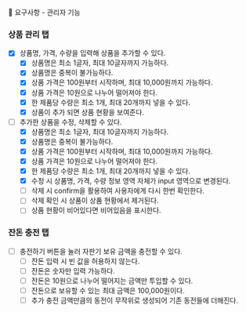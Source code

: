 🎯 요구사항 - 관리자 기능

### 상품 관리 탭

- [x] 상품명, 가격, 수량을 입력해 상품을 추가할 수 있다.
  - [x] 상품명은 최소 1글자, 최대 10글자까지 가능하다.
  - [x] 상품명은 중복이 불가능하다.
  - [x] 상품 가격은 100원부터 시작하며, 최대 10,000원까지 가능하다.
  - [x] 상품 가격은 10원으로 나누어 떨어져야 한다.
  - [x] 한 제품당 수량은 최소 1개, 최대 20개까지 넣을 수 있다.
  - [x] 상품이 추가 되면 상품 현황을 보여준다.

- [ ] 추가한 상품을 수정, 삭제할 수 있다.
  - [x] 상품명은 최소 1글자, 최대 10글자까지 가능하다.
  - [x] 상품명은 중복이 불가능하다.
  - [x] 상품 가격은 100원부터 시작하며, 최대 10,000원까지 가능하다.
  - [x] 상품 가격은 10원으로 나누어 떨어져야 한다.
  - [x] 한 제품당 수량은 최소 1개, 최대 20개까지 넣을 수 있다.
  - [x] 수정 시 상품명, 가격, 수량 정보 영역 자체가 input 영역으로 변경된다.
  - [ ] 삭제 시 confirm을 활용하여 사용자에게 다시 한번 확인한다.
  - [ ] 삭제 확인 시 상품이 상품 현황에서 제거된다.
  - [ ] 상품 현황이 비어있다면 비어있음을 표시한다.

### 잔돈 충전 탭

- [ ] 충전하기 버튼을 눌러 자판기 보유 금액을 충전할 수 있다.
  - [ ] 잔돈 입력 시 빈 값을 허용하지 않는다.
  - [ ] 잔돈은 숫자만 입력 가능하다.
  - [ ] 잔돈은 10원으로 나누어 떨어지는 금액만 투입할 수 있다.
  - [ ] 잔돈으로 보유할 수 있는 최대 금액은 100,000원이다.
  - [ ] 추가 충전 금액만큼의 동전이 무작위로 생성되어 기존 동전들에 더해진다.
